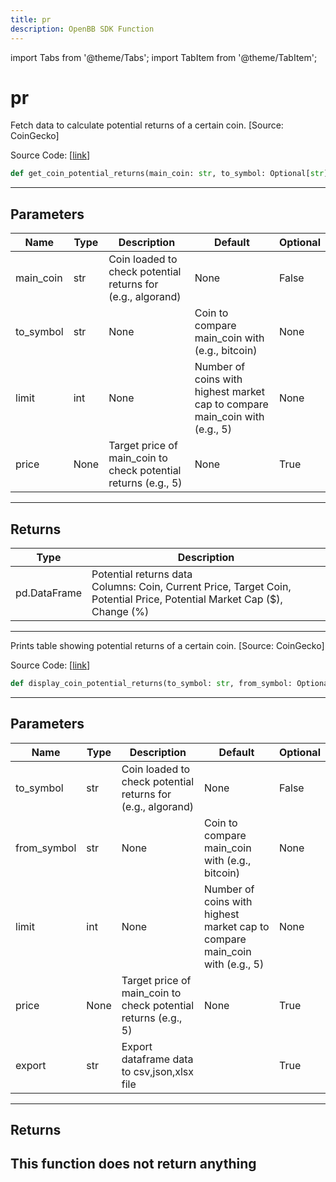 ```yaml
---
title: pr
description: OpenBB SDK Function
---
```


import Tabs from '@theme/Tabs';
import TabItem from '@theme/TabItem';

# pr

<Tabs>
<TabItem value="model" label="Model" default>

Fetch data to calculate potential returns of a certain coin. [Source: CoinGecko]

Source Code: [[link](https://github.com/OpenBB-finance/OpenBBTerminal/tree/main/openbb_terminal/cryptocurrency/due_diligence/pycoingecko_model.py#L63)]
```python
def get_coin_potential_returns(main_coin: str, to_symbol: Optional[str] = None, limit: Optional[int] = None, price: Optional[int] = None) -> pd.DataFrame
```
---
## Parameters
| Name | Type | Description | Default | Optional |
| ---- | ---- | ----------- | ------- | -------- |
| main_coin | str | Coin loaded to check potential returns for (e.g., algorand) | None | False |
| to_symbol | str | None | Coin to compare main_coin with (e.g., bitcoin) | None | True |
| limit | int | None | Number of coins with highest market cap to compare main_coin with (e.g., 5) | None | True |
| price | None | Target price of main_coin to check potential returns (e.g., 5) | None | True |

---
## Returns
| Type | Description |
| ---- | ----------- |
| pd.DataFrame | Potential returns data<br/>Columns: Coin, Current Price, Target Coin, Potential Price, Potential Market Cap ($), Change (%) |
---


</TabItem>
<TabItem value="view" label="View">

Prints table showing potential returns of a certain coin. [Source: CoinGecko]

Source Code: [[link](https://github.com/OpenBB-finance/OpenBBTerminal/tree/main/openbb_terminal/cryptocurrency/due_diligence/pycoingecko_view.py#L20)]
```python
def display_coin_potential_returns(to_symbol: str, from_symbol: Optional[str] = None, limit: Optional[int] = None, price: Optional[int] = None, export: str = "") -> None
```
---
## Parameters
| Name | Type | Description | Default | Optional |
| ---- | ---- | ----------- | ------- | -------- |
| to_symbol | str | Coin loaded to check potential returns for (e.g., algorand) | None | False |
| from_symbol | str | None | Coin to compare main_coin with (e.g., bitcoin) | None | True |
| limit | int | None | Number of coins with highest market cap to compare main_coin with (e.g., 5) | None | True |
| price | None | Target price of main_coin to check potential returns (e.g., 5) | None | True |
| export | str | Export dataframe data to csv,json,xlsx file |  | True |

---
## Returns
This function does not return anything
---


</TabItem>
</Tabs>